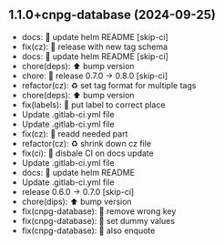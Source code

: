 ## 1.1.0+cnpg-database (2024-09-25)


- docs: :memo: update helm README [skip-ci]
- fix(cz): :bug: release with new tag schema
- docs: :memo: update helm README [skip-ci]
- chore(deps): :arrow_up: bump version
- chore: :bookmark: release 0.7.0 → 0.8.0 [skip-ci]
- refactor(cz): :recycle: set tag format for multiple tags
- chore(deps): :arrow_up: bump version
- fix(labels): :bug: put label to correct place
- Update .gitlab-ci.yml file
- Update .gitlab-ci.yml file
- fix(cz): :bug: readd needed part
- refactor(cz): :recycle: shrink down cz file
- fix(ci): :bug: disbale CI on docs update
- Update .gitlab-ci.yml file
- docs: :memo: update helm README
- Update .gitlab-ci.yml file
- release 0.6.0 → 0.7.0 [skip-ci]
- chore(dips): :arrow_up: bump version
- fix(cnpg-database): :bug: remove wrong key
- fix(cnpg-database): :bug: set dummy values
- fix(cnpg-database): :bug: also enquote
